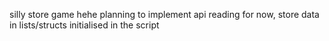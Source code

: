 silly store game hehe
planning to implement api reading
for now, store data in lists/structs initialised in the script
